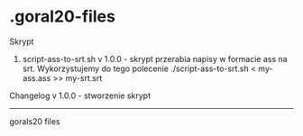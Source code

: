 .goral20-files
==============

Skrypt
1. script-ass-to-srt.sh v 1.0.0 - skrypt przerabia napisy w formacie ass na srt. Wykorzystujemy do tego polecenie ./script-ass-to-srt.sh < my-ass.ass >> my-srt.srt

Changelog
v 1.0.0 - stworzenie skrypt

---------------------------------------------
gorals20 files
